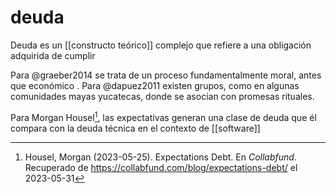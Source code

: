# deuda
Deuda es un [[constructo teórico]] complejo que refiere a una obligación adquirida de cumplir 

Para @graeber2014 se trata de un proceso fundamentalmente moral, antes que económico <!--elaborar mejor-->. Para @dapuez2011 existen grupos, como en algunas comunidades mayas yucatecas, donde se asocian con promesas rituales.

Para Morgan Housel[^housel2023], las expectativas generan una clase de deuda que él compara con la deuda técnica en el contexto de [[software]]

[^housel2023]: Housel, Morgan (2023-05-25). Expectations Debt. En *Collabfund*. Recuperado de  https://collabfund.com/blog/expectations-debt/ el 2023-05-31